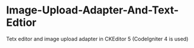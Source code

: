 # Image-Upload-Adapter-And-Text-Edtior
Tetx editor and image upload adapter in CKEditor 5 (CodeIgniter 4 is used)
